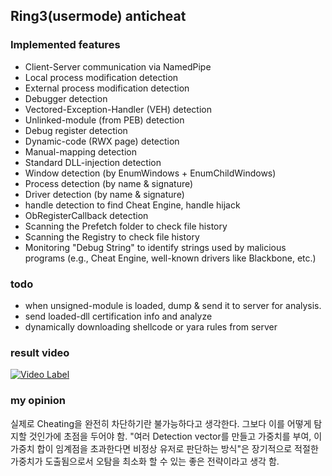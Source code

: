 ## Ring3(usermode) anticheat 

### Implemented features
- Client-Server communication via NamedPipe 
- Local process modification detection
- External process modification detection
- Debugger detection
- Vectored-Exception-Handler (VEH) detection
- Unlinked-module (from PEB) detection
- Debug register detection
- Dynamic-code (RWX page) detection
- Manual-mapping detection
- Standard DLL-injection detection
- Window detection (by EnumWindows + EnumChildWindows)
- Process detection (by name & signature)
- Driver detection (by name & signature)
- handle detection to find Cheat Engine, handle hijack
- ObRegisterCallback detection
- Scanning the Prefetch folder to check file history
- Scanning the Registry to check file history
- Monitoring "Debug String" to identify strings used by malicious programs (e.g., Cheat Engine, well-known drivers like Blackbone, etc.)

### todo 
- when unsigned-module is loaded, dump & send it to server for analysis. 
- send loaded-dll certification info and analyze
- dynamically downloading shellcode or yara rules from server

### result video 
[![Video Label](http://img.youtube.com/vi/71WO0KogFrY/0.jpg)](https://youtu.be/71WO0KogFrY)

### my opinion
실제로 Cheating을 완전히 차단하기란 불가능하다고 생각한다. 그보다 이를 어떻게 탐지할 것인가에 초점을 두어야 함. "여러 Detection vector를 만들고 가중치를 부여, 이 가중치 합이 임계점을 초과한다면 비정상 유저로 판단하는 방식"은 장기적으로 적절한 가중치가 도출됨으로서 오탐을 최소화 할 수 있는 좋은 전략이라고 생각 함. 

